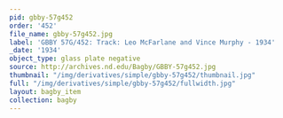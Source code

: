```yaml
---
pid: gbby-57g452
order: '452'
file_name: gbby-57g452.jpg
label: 'GBBY 57G/452: Track: Leo McFarlane and Vince Murphy - 1934'
_date: '1934'
object_type: glass plate negative
source: http://archives.nd.edu/Bagby/GBBY-57g452.jpg
thumbnail: "/img/derivatives/simple/gbby-57g452/thumbnail.jpg"
full: "/img/derivatives/simple/gbby-57g452/fullwidth.jpg"
layout: bagby_item
collection: bagby
---
```

